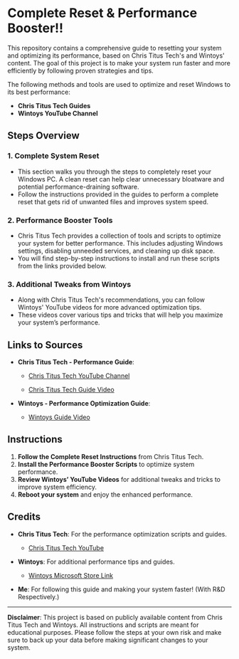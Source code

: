# Complete Reset & Performance Booster!!

This repository contains a comprehensive guide to resetting your system and optimizing its performance, based on Chris Titus Tech's and Wintoys' content. The goal of this project is to make your system run faster and more efficiently by following proven strategies and tips. 

The following methods and tools are used to optimize and reset Windows to its best performance:

- **Chris Titus Tech Guides**
- **Wintoys YouTube Channel**

## Steps Overview

### 1. **Complete System Reset**
   - This section walks you through the steps to completely reset your Windows PC. A clean reset can help clear unnecessary bloatware and potential performance-draining software.
   - Follow the instructions provided in the guides to perform a complete reset that gets rid of unwanted files and improves system speed.

### 2. **Performance Booster Tools**
   - Chris Titus Tech provides a collection of tools and scripts to optimize your system for better performance. This includes adjusting Windows settings, disabling unneeded services, and cleaning up disk space.
   - You will find step-by-step instructions to install and run these scripts from the links provided below.

### 3. **Additional Tweaks from Wintoys**
   - Along with Chris Titus Tech's recommendations, you can follow Wintoys' YouTube videos for more advanced optimization tips.
   - These videos cover various tips and tricks that will help you maximize your system’s performance.

## Links to Sources

- **Chris Titus Tech - Performance Guide**:  
  - [Chris Titus Tech YouTube Channel](https://www.youtube.com/c/ChrisTitusTech)
  
  - [Chris Titus Tech Guide Video](https://youtu.be/92SM8Az5QVM?si=8iOImdXNkrBd_PmC) 
  
- **Wintoys - Performance Optimization Guide**:  
  - [Wintoys Guide Video](https://youtu.be/cB2ldI8XweY?si=Da4w_02t27mwvbwb)

## Instructions

1. **Follow the Complete Reset Instructions** from Chris Titus Tech.
2. **Install the Performance Booster Scripts** to optimize system performance.
3. **Review Wintoys’ YouTube Videos** for additional tweaks and tricks to improve system efficiency.
4. **Reboot your system** and enjoy the enhanced performance.

## Credits

- **Chris Titus Tech**: For the performance optimization scripts and guides.  
  - [Chris Titus Tech YouTube](https://www.youtube.com/c/ChrisTitusTech)

- **Wintoys**: For additional performance tips and guides.  
  - [Wintoys Microsoft Store Link](https://apps.microsoft.com/detail/9p8ltpgcbzxd?ocid=webpdpshare)

- **Me**: For following this guide and making your system faster! (With R&D Respectively.) 

---

**Disclaimer**: This project is based on publicly available content from Chris Titus Tech and Wintoys. All instructions and scripts are meant for educational purposes. Please follow the steps at your own risk and make sure to back up your data before making significant changes to your system.

